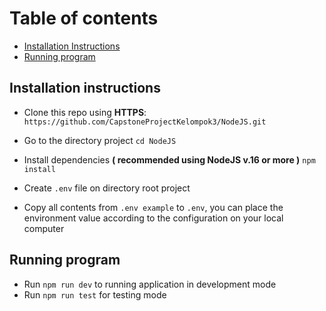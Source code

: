 # Table of contents

- [Installation Instructions](#installing-instructions)
- [Running program](#running-program)

<a name="installing-instructions"/>

## Installation instructions

- Clone this repo using **HTTPS**: `https://github.com/CapstoneProjectKelompok3/NodeJS.git`

- Go to the directory project `cd NodeJS`

- Install dependencies **( recommended using NodeJS v.16 or more )** `npm install`

- Create `.env` file on directory root project

- Copy all contents from `.env example` to `.env`, you can place the environment value according to the configuration on your local computer

<a name="running-program"/>

## Running program

- Run `npm run dev` to running application in development mode
- Run `npm run test` for testing mode